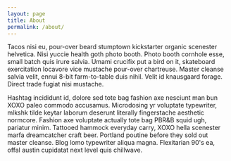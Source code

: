 ```yaml
---
layout: page
title: About
permalink: /about/
---
```


Tacos nisi eu, pour-over beard stumptown kickstarter organic scenester helvetica. Nisi yuccie health goth photo booth. Photo booth cornhole esse, small batch quis irure salvia. Umami crucifix put a bird on it, skateboard exercitation locavore vice mustache pour-over chartreuse. Master cleanse salvia velit, ennui 8-bit farm-to-table duis nihil. Velit id knausgaard forage. Direct trade fugiat nisi mustache.

Hashtag incididunt id, dolore sed tote bag fashion axe nesciunt man bun XOXO paleo commodo accusamus. Microdosing yr voluptate typewriter, mlkshk tilde keytar laborum deserunt literally fingerstache aesthetic normcore. Fashion axe voluptate actually tote bag PBR&B squid ugh, pariatur minim. Tattooed hammock everyday carry, XOXO hella scenester marfa dreamcatcher craft beer. Portland poutine before they sold out master cleanse. Blog lomo typewriter aliqua magna. Flexitarian 90's ea, offal austin cupidatat next level quis chillwave.
  